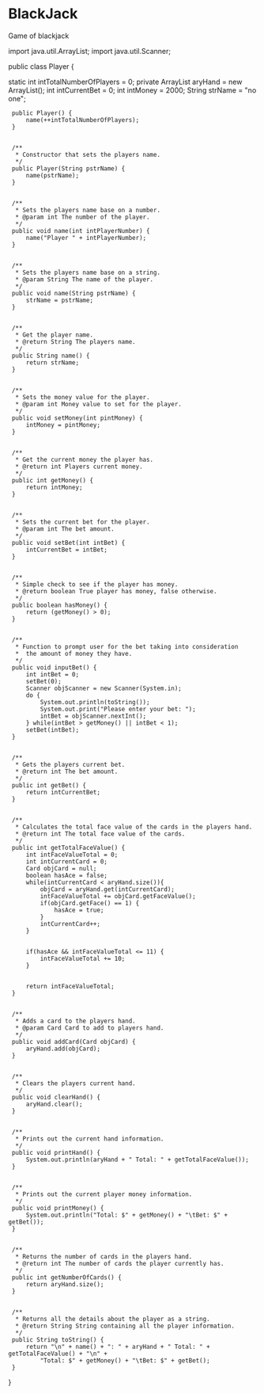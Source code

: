 # BlackJack
Game of blackjack

 
import java.util.ArrayList; 
import java.util.Scanner; 
 
public class Player { 
 
   static int intTotalNumberOfPlayers = 0; 
   private ArrayList<Card> aryHand = new ArrayList<Card>(); 
   int intCurrentBet = 0; 
   int intMoney = 2000; 
   String strName = "no one"; 
 
 
     public Player() { 
         name(++intTotalNumberOfPlayers); 
     } 
 
 
     /** 
      * Constructor that sets the players name. 
      */ 
     public Player(String pstrName) { 
         name(pstrName); 
     } 
 
 
     /** 
      * Sets the players name base on a number. 
      * @param int The number of the player. 
      */ 
     public void name(int intPlayerNumber) { 
         name("Player " + intPlayerNumber); 
     } 
 
 
     /** 
      * Sets the players name base on a string. 
      * @param String The name of the player. 
      */ 
     public void name(String pstrName) { 
         strName = pstrName; 
     } 
 
 
     /** 
      * Get the player name. 
      * @return String The players name. 
      */ 
     public String name() { 
         return strName; 
     } 
 
 
     /** 
      * Sets the money value for the player. 
      * @param int Money value to set for the player. 
      */ 
     public void setMoney(int pintMoney) { 
         intMoney = pintMoney; 
     } 
 
 
     /** 
      * Get the current money the player has. 
      * @return int Players current money. 
      */ 
     public int getMoney() { 
         return intMoney; 
     } 
 
 
     /** 
      * Sets the current bet for the player. 
      * @param int The bet amount. 
      */ 
     public void setBet(int intBet) { 
         intCurrentBet = intBet;  
     } 
 
 
     /** 
      * Simple check to see if the player has money. 
      * @return boolean True player has money, false otherwise. 
      */ 
     public boolean hasMoney() { 
         return (getMoney() > 0); 
     } 
 
 
     /** 
      * Function to prompt user for the bet taking into consideration 
      *  the amount of money they have. 
      */  
     public void inputBet() { 
         int intBet = 0; 
         setBet(0); 
         Scanner objScanner = new Scanner(System.in); 
         do { 
             System.out.println(toString()); 
             System.out.print("Please enter your bet: "); 
             intBet = objScanner.nextInt(); 
         } while(intBet > getMoney() || intBet < 1); 
         setBet(intBet); 
     } 
 
 
     /** 
      * Gets the players current bet. 
      * @return int The bet amount. 
      */ 
     public int getBet() { 
         return intCurrentBet; 
     } 
 
 
     /** 
      * Calculates the total face value of the cards in the players hand. 
      * @return int The total face value of the cards. 
      */ 
     public int getTotalFaceValue() { 
         int intFaceValueTotal = 0; 
         int intCurrentCard = 0; 
         Card objCard = null; 
         boolean hasAce = false; 
         while(intCurrentCard < aryHand.size()){ 
             objCard = aryHand.get(intCurrentCard); 
             intFaceValueTotal += objCard.getFaceValue(); 
             if(objCard.getFace() == 1) { 
                 hasAce = true; 
             } 
             intCurrentCard++; 
         } 
 
 
         if(hasAce && intFaceValueTotal <= 11) { 
             intFaceValueTotal += 10; 
         } 
 
 
         return intFaceValueTotal; 
     } 
 
 
     /** 
      * Adds a card to the players hand. 
      * @param Card Card to add to players hand. 
      */ 
     public void addCard(Card objCard) { 
         aryHand.add(objCard); 
     } 
 
 
     /** 
      * Clears the players current hand. 
      */ 
     public void clearHand() { 
         aryHand.clear(); 
     } 
 
 
     /** 
      * Prints out the current hand information. 
      */ 
     public void printHand() { 
         System.out.println(aryHand + " Total: " + getTotalFaceValue()); 
     } 
 
 
     /** 
      * Prints out the current player money information. 
      */ 
     public void printMoney() { 
         System.out.println("Total: $" + getMoney() + "\tBet: $" + getBet()); 
     } 
 
 
     /** 
      * Returns the number of cards in the players hand. 
      * @return int The number of cards the player currently has. 
      */ 
     public int getNumberOfCards() { 
         return aryHand.size(); 
     } 
 
 
     /** 
      * Returns all the details about the player as a string. 
      * @return String String containing all the player information. 
      */ 
     public String toString() { 
         return "\n" + name() + ": " + aryHand + " Total: " + getTotalFaceValue() + "\n" + 
             "Total: $" + getMoney() + "\tBet: $" + getBet();  
     } 
 } 
